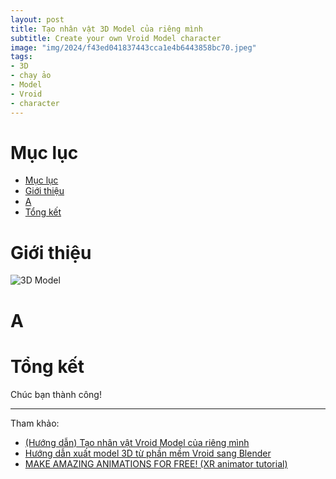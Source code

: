 ```yaml
---
layout: post
title: Tạo nhân vật 3D Model của riêng mình
subtitle: Create your own Vroid Model character
image: "img/2024/f43ed041837443cca1e4b6443858bc70.jpeg"
tags:
- 3D
- chạy ảo
- Model
- Vroid
- character
---
```

# Mục lục

- [Mục lục](#mục-lục)
- [Giới thiệu](#giới-thiệu)
- [A](#a)
- [Tổng kết](#tổng-kết)


# Giới thiệu



![3D Model](https://boxxv.github.io/img/2024/Untitled__2_.png "3D Model")

# A



# Tổng kết

Chúc bạn thành công!

-----
Tham khảo:
- [(Hướng dẫn) Tạo nhân vật Vroid Model của riêng mình](https://youtu.be/EEX08LOMJFA)
- [Hướng dẫn xuất model 3D từ phần mềm Vroid sang Blender](https://youtu.be/6V92wt_MmGc)
- [MAKE AMAZING ANIMATIONS FOR FREE! (XR animator tutorial)](https://youtu.be/fYHCRTKwAa0)